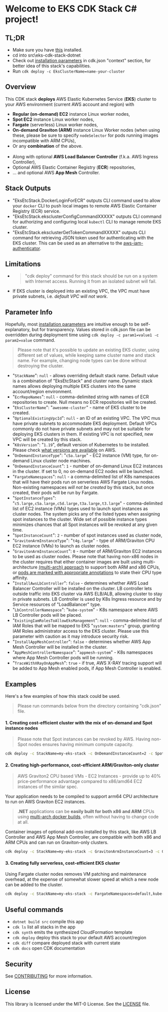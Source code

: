# Welcome to EKS CDK Stack C# project!

## TL;DR

* Make sure you have [this](https://dotnet.microsoft.com/download) installed.
* cd into src\eks-cdk-stack-dotnet
* Check out [installation parameters](./src/eks-cdk-stack-dotnet/cdk.json) in cdk.json "context" section, for better idea of this stack's capabilities.
* Run `cdk deploy -c EksClusterName=name-your-cluster`

## Overview

This CDK stack **deploys** AWS Elastic Kubernetes Service (**EKS**) cluster to your AWS environment (current AWS account and region) with 
- **Regular (on-demand) EC2** instance Linux worker nodes,
- **Spot EC2** instance Linux worker nodes,
- **Fargate** (serverless) Linux worker nodes,
- **On-demand Graviton (ARM)** instance Linux Worker nodes (when using these, please be sure to specify `nodeSelector` for pods running images incompatible with ARM CPUs),
- Or any **combination** of the above.<br/><br/>
- Along with optional **AWS Load Balancer Controller** (f.k.a. AWS Ingress Controller),
- Optional AWS Elastic Container Registry (**ECR**) repositories,
- ... and optional AWS **App Mesh** Controller.

## Stack Outputs

- "EksEtcStack.DockerLoginForECR" outputs CLI command used to allow your `docker` CLI to push local images to remote AWS Elastic Container Registry (ECR) service.
- "EksEtcStack.eksclusterConfigCommandXXXXX" outputs CLI command for authorizing and configuring local `kubectl` CLI to manage remote EKS cluster.
- "EksEtcStack.eksclusterGetTokenCommandXXXXX" outputs CLI command for retrieving JSON token used for authenticating with the EKS cluster. This can be used as an alternative to the [aws-iam-authenticator](https://docs.aws.amazon.com/eks/latest/userguide/managing-auth.html).

## Limitations

* > "cdk deploy" command for this stack should be run on a system with Internet access.
Running it from an isolated subnet will fail.
* If EKS cluster is deployed into an existing VPC, the VPC must have private subnets, i.e. *default VPC will not work*.

## Parameter Info

Hopefully, most [installation parameters](./src/eks-cdk-stack-dotnet/cdk.json) are intuitive enough to be self-explanatory, but for transparency. Values stored in cdk.json file can be overridden during deployment time using `cdk deploy -c param1=value1 -c param2=value` command.

> Please note that it's possible to update an existing EKS cluster, using different set of values, while keeping same cluster name and stack name. For example, changing node types can be done without destroying the cluster.

* "`StackName`": `null` - allows overriding default stack name. Default value is a combination of "EksEtcStack" and cluster name. Dynamic stack names allows deploying multiple EKS clusters into the same account/region environment.
* "`EcrRepoNames`": `null` - comma-delimited string with names of ECR repositories to create. Null means no ECR repositories will be created.
* "`EksClusterName`": "`awesome-cluster`" - name of EKS cluster to be created.
* "`OptionalExistingVpcId`": `null` - an ID of an existing VPC. The VPC mus have private subnets to accommodate EKS deployment. Default VPCs commonly do not have private subnets and may not be suitable for deploying EKS clusters in them. If existing VPC is not specified, new VPC will be created by this stack.
* "`K8sVersion`": "`1.19`", default version of Kubernetes to be installed. Please check [what versions are available](https://docs.aws.amazon.com/eks/latest/userguide/kubernetes-versions.html) on AWS.
* "`OnDemandInstanceType`": "`c5a.large`" - EC2 instance (VM) type, for on-demand Linux cluster node machines.
* "`OnDemandInstanceCount`": `1` - number of on-demand Linux EC2 instances in the cluster. If set to 0, no on-demand EC2 nodes will be launched.
* "`FargateNamespaces`": `null` - a comma-delimited list of K8s namespaces that will have their pods run on serverless AWS Fargate Linux nodes. Non-existing namespaces *will not be created* by this stack, but once created, their pods will be run by Fargate.
* "`SpotInstanceTypes`": "`c5.large,c5a.large,c5d.large,t3a.large,t3.large`" - comma-delimited list of EC2 instance (VMs) types used to launch spot instances as cluster nodes. The system picks any of the listed types when assigning spot instances to the cluster. Wide set of possible instance types minimizes chances that all Spot instances will be revoked at any given time.
* "`SpotInstanceCount`": `2` - number of spot instances used as cluster node,
* "`GravitonArmInstanceType`": "`t4g.large`" - type of ARM/Graviton CPU EC2 instance (VMs) to launch as cluster nodes.
* "`GravitonArmInstanceCount`": `0` - number of ARM/Graviton EC2 instances to be used as cluster nodes. Please note that having non-x86 nodes in the cluster requires that either container images are built using multi-architecture [(multi-arch) approach](https://docs.docker.com/docker-for-mac/multi-arch/) to support both ARM and x86 CPUs, or [pods are marked with appropriate annotations](https://kubernetes.io/docs/reference/labels-annotations-taints/#kubernetes-io-arch) to state their CPU type affinity.
* "`InstallAwsLbController`": `false` - determines whether AWS Load Balancer Controller will be installed on the cluster. LB controller lets outside traffic into EKS cluster via AWS ELB/ALB, allowing cluster to stay in private subnets. LB Controller is used by K8s Ingress resource and by Service resources of "LoadBalancer" type.
* "`LbControllerNamespace`": "`kube-system`" - K8s namespace where AWS LB Controller pods will be placed.
* "`ExistingIamRolesToAllowEksManagement`": `null` - comma-delimited list of IAM Roles that will be mapped to EKS "`system:masters`" group, granting IAM Roles administrator access to the EKS cluster. Please use this parameter with caution as it may introduce security risk.
* "`InstallAppMeshController`": `false` - determines whether AWS App Mesh Controller will be installed in the cluster.
* "`AppMeshControllerNamespace`": "`appmesh-system`" - K8s namespaces where App Mesh Controller pods will be running.
* "`TraceWithXRayOnAppMesh`": `true` - if true, AWS X-RAY tracing support will be added to App Mesh enabled pods, if App Mesh Controller is enabled.

## Examples 

Here's a few examples of how this stack could be used. 
> Please run commands below from the directory containing "cdk.json" file.

#### 1. Creating cost-efficient cluster with the mix of on-demand and Spot instance nodes

> Please note that Spot instances can be revoked by AWS. Having non-Spot nodes ensures having minimum compute capacity.

```sh
cdk deploy -c StackName=my-eks-stack -c OnDemandInstanceCount=2 -c SpotInstanceCount=3
```
#### 2. Creating high-performance, cost-efficient ARM/Graviton-only cluster

> AWS Graviton2 CPU based VMs - EC2 Instances - provide up to 40% price-performance advantage compared to x86/amd64 EC2 instances of the similar spec.

Your application needs to be compiled to support arm64 CPU architecture to run on AWS Graviton EC2 instances. 

> **.NET** applications can be **easily built for both x86 and ARM** CPUs using [multi-arch docker builds](https://docs.docker.com/docker-for-mac/multi-arch/), often without having to change code at all.

Container images of optional add-ons installed by this stack, like AWS LB Controller and AWS App Mesh Controller, are compatible with both x86 and ARM CPUs and can run on Graviton-only clusters.

```sh
cdk deploy -c StackName=my-eks-stack -c GravitonArmInstanceCount=3 -c OnDemandInstanceCount=0 -c SpotInstanceCount=0
```

#### 3. Creating fully serverless, cost-efficient EKS cluster

Using Fargate cluster nodes removes VM patching and maintenance overhead, at the expense of somewhat slower speed at which a new node can be added to the cluster.

```sh
cdk deploy -c StackName=my-eks-stack -c FargateNamespaces=default,kube-system,my-app-namespace -c OnDemandInstanceCount=0 -c SpotInstanceCount=0
```


## Useful commands

* `dotnet build src` compile this app
* `cdk ls`           list all stacks in the app
* `cdk synth`       emits the synthesized CloudFormation template
* `cdk deploy`      deploy this stack to your default AWS account/region
* `cdk diff`        compare deployed stack with current state
* `cdk docs`        open CDK documentation

## Security

See [CONTRIBUTING](CONTRIBUTING.md#security-issue-notifications) for more information.

## License

This library is licensed under the MIT-0 License. See the [LICENSE](./LICENSE) file.

